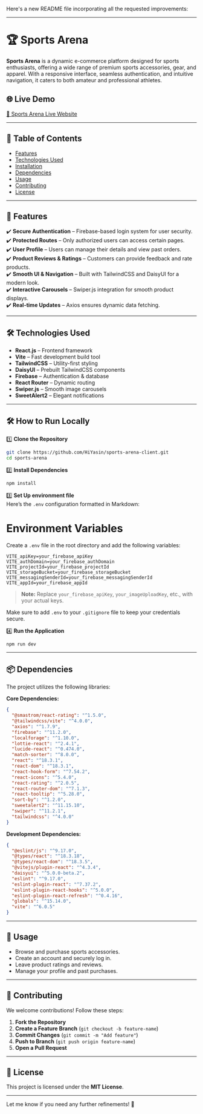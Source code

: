 Here's a new README file incorporating all the requested improvements:

---

# 🏆 Sports Arena

**Sports Arena** is a dynamic e-commerce platform designed for sports enthusiasts, offering a wide range of premium sports accessories, gear, and apparel. With a responsive interface, seamless authentication, and intuitive navigation, it caters to both amateur and professional athletes.

## 🌐 Live Demo

[🔗 Sports Arena Live Website](https://sports-arena-cb441.web.app)

---

## 📜 Table of Contents

- [Features](#features)
- [Technologies Used](#technologies-used)
- [Installation](#installation)
- [Dependencies](#dependencies)
- [Usage](#usage)
- [Contributing](#contributing)
- [License](#license)

---

## 🔑 Features

✔️ **Secure Authentication** – Firebase-based login system for user security.  
✔️ **Protected Routes** – Only authorized users can access certain pages.  
✔️ **User Profile** – Users can manage their details and view past orders.  
✔️ **Product Reviews & Ratings** – Customers can provide feedback and rate products.  
✔️ **Smooth UI & Navigation** – Built with TailwindCSS and DaisyUI for a modern look.  
✔️ **Interactive Carousels** – Swiper.js integration for smooth product displays.  
✔️ **Real-time Updates** – Axios ensures dynamic data fetching.  

---

## 🛠️ Technologies Used

- **React.js** – Frontend framework  
- **Vite** – Fast development build tool  
- **TailwindCSS** – Utility-first styling  
- **DaisyUI** – Prebuilt TailwindCSS components  
- **Firebase** – Authentication & database  
- **React Router** – Dynamic routing  
- **Swiper.js** – Smooth image carousels  
- **SweetAlert2** – Elegant notifications  

---

## 🛠️ How to Run Locally  

1️⃣ **Clone the Repository**  
```sh
git clone https://github.com/HiYasin/sports-arena-client.git
cd sports-arena
```

2️⃣ **Install Dependencies**  
```sh
npm install
```

3️⃣ **Set Up environment file**  
Here’s the `.env` configuration formatted in Markdown:

# Environment Variables

Create a `.env` file in the root directory and add the following variables:

```env
VITE_apiKey=your_firebase_apiKey
VITE_authDomain=your_firebase_authDomain
VITE_projectId=your_firebase_projectId
VITE_storageBucket=your_firebase_storageBucket
VITE_messagingSenderId=your_firebase_messagingSenderId
VITE_appId=your_firebase_appId
```
> **Note:** Replace `your_firebase_apiKey`, `your_imageUploadKey`, etc., with your actual keys.

Make sure to add `.env` to your `.gitignore` file to keep your credentials secure.

4️⃣ **Run the Application**  
```sh
npm run dev
```
---

## 📦 Dependencies

The project utilizes the following libraries:

**Core Dependencies:**
```json
{
  "@smastrom/react-rating": "^1.5.0",
  "@tailwindcss/vite": "^4.0.0",
  "axios": "^1.7.9",
  "firebase": "^11.2.0",
  "localforage": "^1.10.0",
  "lottie-react": "^2.4.1",
  "lucide-react": "^0.474.0",
  "match-sorter": "^8.0.0",
  "react": "^18.3.1",
  "react-dom": "^18.3.1",
  "react-hook-form": "^7.54.2",
  "react-icons": "^5.4.0",
  "react-rating": "^2.0.5",
  "react-router-dom": "^7.1.3",
  "react-tooltip": "^5.28.0",
  "sort-by": "^1.2.0",
  "sweetalert2": "^11.15.10",
  "swiper": "^11.2.1",
  "tailwindcss": "^4.0.0"
}
```

**Development Dependencies:**
```json
{
  "@eslint/js": "^9.17.0",
  "@types/react": "^18.3.18",
  "@types/react-dom": "^18.3.5",
  "@vitejs/plugin-react": "^4.3.4",
  "daisyui": "^5.0.0-beta.2",
  "eslint": "^9.17.0",
  "eslint-plugin-react": "^7.37.2",
  "eslint-plugin-react-hooks": "^5.0.0",
  "eslint-plugin-react-refresh": "^0.4.16",
  "globals": "^15.14.0",
  "vite": "^6.0.5"
}
```

---

## 📖 Usage

- Browse and purchase sports accessories.  
- Create an account and securely log in.  
- Leave product ratings and reviews.  
- Manage your profile and past purchases.  

---

## 🤝 Contributing

We welcome contributions! Follow these steps:

1. **Fork the Repository**  
2. **Create a Feature Branch** (`git checkout -b feature-name`)  
3. **Commit Changes** (`git commit -m "Add feature"`)  
4. **Push to Branch** (`git push origin feature-name`)  
5. **Open a Pull Request**  

---

## 📜 License

This project is licensed under the **MIT License**.

---

Let me know if you need any further refinements! 🚀
